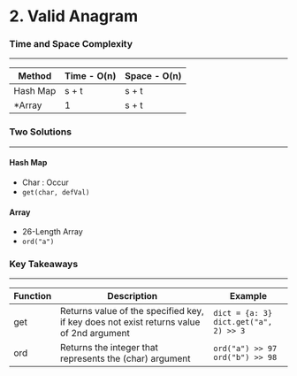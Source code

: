 # 2. Valid Anagram

### Time and Space Complexity
---
| Method | Time - O(n) | Space - O(n) | 
|--- |--- |--- | 
| Hash Map | s + t | s + t | 
| *Array | 1 | s + t |

### Two Solutions
---

#### Hash Map
- Char : Occur
- `get(char, defVal)`

#### Array
- 26-Length Array
- `ord("a")`

### Key Takeaways
---
| Function | Description | Example | 
|--- |--- |--- | 
| get | Returns value of the specified key, if key does not exist returns value of 2nd argument | `dict = {a: 3}` <br /> `dict.get("a", 2) >> 3` | 
| ord | Returns the integer that represents the (char) argument | `ord("a") >> 97` <br /> `ord("b") >> 98` | 
